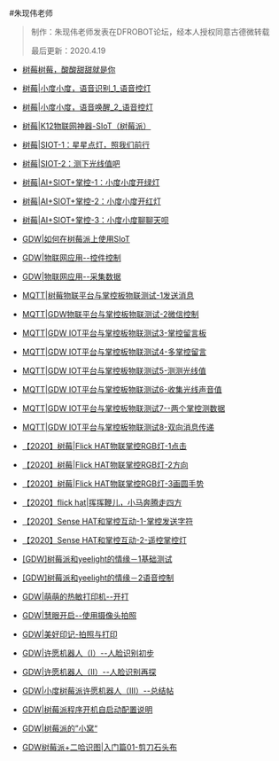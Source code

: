#朱现伟老师

> 制作：朱现伟老师发表在DFROBOT论坛，经本人授权同意古德微转载
>
> 最后更新：2020.4.19

* [树莓树莓，酸酸甜甜就是你](https://mc.dfrobot.com.cn/thread-300532-1-1.html)
   
* [树莓|小度小度，语音识别_1_语音控灯](https://mc.dfrobot.com.cn/thread-302004-1-1.html)

* [树莓|小度小度，语音唤醒_2_语音控灯](https://mc.dfrobot.com.cn/thread-302008-1-1.html)

* [树莓|K12物联网神器-SIoT（树莓派）](https://mc.dfrobot.com.cn/thread-302035-1-1.html)

* [树莓|SIOT-1：星星点灯，照我们前行](https://mc.dfrobot.com.cn/thread-302036-1-1.html)

* [树莓|SIOT-2：测下光线值吧](https://mc.dfrobot.com.cn/thread-302041-1-1.html)

* [树莓|AI+SIOT+掌控-1：小度小度开绿灯](https://mc.dfrobot.com.cn/thread-302064-1-1.html)

* [树莓|AI+SIOT+掌控-2：小度小度开红灯](https://mc.dfrobot.com.cn/thread-302068-1-1.html)

* [树莓|AI+SIOT+掌控-3：小度小度聊聊天呗](https://mc.dfrobot.com.cn/thread-302095-1-1.html)
   
* [GDW|如何在树莓派上使用SIoT](https://mc.dfrobot.com.cn/thread-302479-1-1.html)

* [GDW|物联网应用--控件控制](https://mc.dfrobot.com.cn/thread-302480-1-1.html)

* [GDW|物联网应用--采集数据](https://mc.dfrobot.com.cn/thread-302481-1-1.html)

* [MQTT|树莓物联平台与掌控板物联测试-1发送消息](https://mc.dfrobot.com.cn/thread-302548-1-1.html)

* [MQTT|GDW物联平台与掌控板物联测试-2微信控制](https://mc.dfrobot.com.cn/thread-302564-1-1.html)

* [MQTT|GDW IOT平台与掌控板物联测试3-掌控留言板](https://mc.dfrobot.com.cn/thread-302568-1-1.html)

* [MQTT|GDW IOT平台与掌控板物联测试4-多掌控留言](https://mc.dfrobot.com.cn/thread-302578-1-1.html)

* [MQTT|GDW IOT平台与掌控板物联测试5-测测光线值](https://mc.dfrobot.com.cn/thread-302588-1-1.html)
   
* [MQTT|GDW IOT平台与掌控板物联测试6-收集光线声音值](https://mc.dfrobot.com.cn/thread-302604-1-1.html)

* [MQTT|GDW IOT平台与掌控板物联测试7--两个掌控测数据](https://mc.dfrobot.com.cn/thread-302630-1-1.html)

* [MQTT|GDW IOT平台与掌控板物联测试8-双向消息传递](https://mc.dfrobot.com.cn/thread-302631-1-1.html)

* [【2020】树莓|Flick HAT物联掌控RGB灯-1点击](https://mc.dfrobot.com.cn/thread-302607-1-1.html)

* [【2020】树莓|Flick HAT物联掌控RGB灯-2方向](https://mc.dfrobot.com.cn/thread-302613-1-1.html)

* [【2020】树莓|Flick HAT物联掌控RGB灯-3画圆手势](https://mc.dfrobot.com.cn/thread-302629-1-1.html)

* [【2020】flick hat|挥挥鞭儿，小马奔腾走四方](https://mc.dfrobot.com.cn/thread-302638-1-1.html)

* [【2020】Sense HAT和掌控互动-1-掌控发送字符](https://mc.dfrobot.com.cn/thread-302912-1-1.html)
   
* [【2020】Sense HAT和掌控互动-2-遥控掌控灯](https://mc.dfrobot.com.cn/thread-302929-1-1.html)

* [[GDW]树莓派和yeelight的情缘－1基础测试](https://mc.dfrobot.com.cn/thread-304059-1-1.html)

* [[GDW]树莓派和yeelight的情缘－2语音控制](https://mc.dfrobot.com.cn/thread-304127-1-1.html)

* [GDW|萌萌的热敏打印机--开打](https://mc.dfrobot.com.cn/thread-304603-1-1.html)

* [GDW|慧眼开启--使用摄像头拍照](https://mc.dfrobot.com.cn/thread-304663-1-1.html)

* [GDW|美好印记-拍照与打印](https://mc.dfrobot.com.cn/thread-304681-1-1.html)

* [GDW|许愿机器人（I）--人脸识别初步](https://mc.dfrobot.com.cn/thread-304288-1-1.html)
   
* [GDW|许愿机器人（II）--人脸识别再探](https://mc.dfrobot.com.cn/thread-304770-1-1.html)

* [GDW|小度树莓派许愿机器人（III）--总结帖](https://mc.dfrobot.com.cn/thread-304826-1-1.html)

* [GDW|树莓派程序开机自启动配置说明](https://mc.dfrobot.com.cn/thread-304799-1-1.html)
* [GDW|树莓派的”小窝“](https://mc.dfrobot.com.cn/thread-304566-1-1.html)

* [GDW树莓派+二哈识图|入门篇01-剪刀石头布](https://mc.dfrobot.com.cn/thread-305170-1-1.html)

